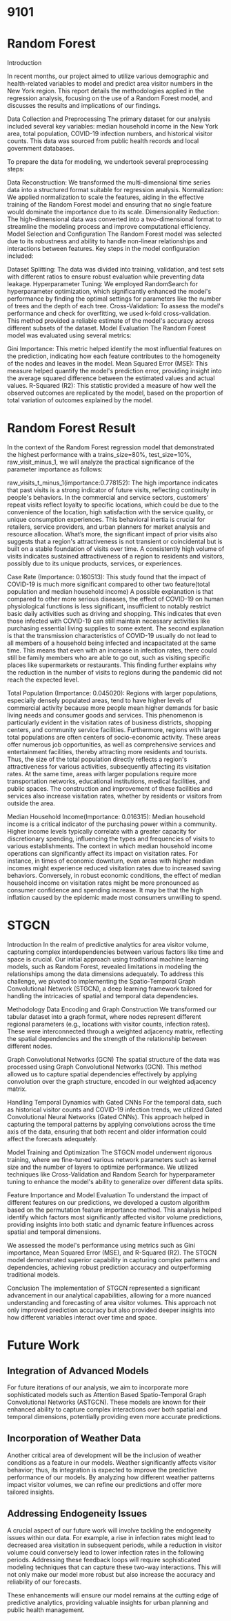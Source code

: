 # 9101
# Random Forest

Introduction

In recent months, our project aimed to utilize various demographic and health-related variables to model and predict area visitor numbers in the New York region. This report details the methodologies applied in the regression analysis, focusing on the use of a Random Forest model, and discusses the results and implications of our findings.

Data Collection and Preprocessing
The primary dataset for our analysis included several key variables: median household income in the New York area, total population, COVID-19 infection numbers, and historical visitor counts. This data was sourced from public health records and local government databases.

To prepare the data for modeling, we undertook several preprocessing steps:

Data Reconstruction: We transformed the multi-dimensional time series data into a structured format suitable for regression analysis.
Normalization: We applied normalization to scale the features, aiding in the effective training of the Random Forest model and ensuring that no single feature would dominate the importance due to its scale.
Dimensionality Reduction: The high-dimensional data was converted into a two-dimensional format to streamline the modeling process and improve computational efficiency.
Model Selection and Configuration
The Random Forest model was selected due to its robustness and ability to handle non-linear relationships and interactions between features. Key steps in the model configuration included:

Dataset Splitting: The data was divided into training, validation, and test sets with different ratios to ensure robust evaluation while preventing data leakage.
Hyperparameter Tuning: We employed RandomSearch for hyperparameter optimization, which significantly enhanced the model's performance by finding the optimal settings for parameters like the number of trees and the depth of each tree.
Cross-Validation: To assess the model's performance and check for overfitting, we used k-fold cross-validation. This method provided a reliable estimate of the model's accuracy across different subsets of the dataset.
Model Evaluation
The Random Forest model was evaluated using several metrics:

Gini Importance: This metric helped identify the most influential features on the prediction, indicating how each feature contributes to the homogeneity of the nodes and leaves in the model.
Mean Squared Error (MSE): This measure helped quantify the model's prediction error, providing insight into the average squared difference between the estimated values and actual values.
R-Squared (R2): This statistic provided a measure of how well the observed outcomes are replicated by the model, based on the proportion of total variation of outcomes explained by the model.

# Random Forest Result
In the context of the Random Forest regression model that demonstrated the highest performance with a trains_size=80%, test_size=10%, raw_visit_minus_1, we will analyze the practical significance of the parameter importance as follows:


raw_visits_t_minus_1(importance:0.778152): The high importance indicates that past visits is a strong indicator of future visits, reflecting continuity in people's behaviors. In the commercial and service sectors, customers' repeat visits reflect loyalty to specific locations, which could be due to the convenience of the location, high satisfaction with the service quality, or unique consumption experiences. This behavioral inertia is crucial for retailers, service providers, and urban planners for market analysis and resource allocation. What’s more, the significant impact of prior visits also suggests that a region's attractiveness is not transient or coincidental but is built on a stable foundation of visits over time. A consistently high volume of visits indicates sustained attractiveness of a region to residents and visitors, possibly due to its unique products, services, or experiences.

Case Rate (Importance: 0.160513): This study found that the impact of COVID-19 is much more significant compared to other two feature(total population and median household income) A possible explanation is that compared to other more serious diseases, the effect of COVID-19 on human physiological functions is less significant, insufficient to notably restrict basic daily activities such as driving and shopping. This indicates that even those infected with COVID-19 can still maintain necessary activities like purchasing essential living supplies to some extent. The second explanation is that the transmission characteristics of COVID-19 usually do not lead to all members of a household being infected and incapacitated at the same time. This means that even with an increase in infection rates, there could still be family members who are able to go out, such as visiting specific places like supermarkets or restaurants. This finding further explains why the reduction in the number of visits to regions during the pandemic did not reach the expected level.

Total Population (Importance: 0.045020): Regions with larger populations, especially densely populated areas, tend to have higher levels of commercial activity because more people mean higher demands for basic living needs and consumer goods and services. This phenomenon is particularly evident in the visitation rates of business districts, shopping centers, and community service facilities. Furthermore, regions with larger total populations are often centers of socio-economic activity. These areas offer numerous job opportunities, as well as comprehensive services and entertainment facilities, thereby attracting more residents and tourists. Thus, the size of the total population directly reflects a region's attractiveness for various activities, subsequently affecting its visitation rates. At the same time, areas with larger populations require more transportation networks, educational institutions, medical facilities, and public spaces. The construction and improvement of these facilities and services also increase visitation rates, whether by residents or visitors from outside the area.

Median Household Income(Importance: 0.016315): Median household income is a critical indicator of the purchasing power within a community. Higher income levels typically correlate with a greater capacity for discretionary spending, influencing the types and frequencies of visits to various establishments. The context in which median household income operations can significantly affect its impact on visitation rates. For instance, in times of economic downturn, even areas with higher median incomes might experience reduced visitation rates due to increased saving behaviors. Conversely, in robust economic conditions, the effect of median household income on visitation rates might be more pronounced as consumer confidence and spending increase. It may be that the high inflation caused by the epidemic made most consumers unwilling to spend.

# STGCN

Introduction
In the realm of predictive analytics for area visitor volume, capturing complex interdependencies between various factors like time and space is crucial. Our initial approach using traditional machine learning models, such as Random Forest, revealed limitations in modeling the relationships among the data dimensions adequately. To address this challenge, we pivoted to implementing the Spatio-Temporal Graph Convolutional Network (STGCN), a deep learning framework tailored for handling the intricacies of spatial and temporal data dependencies.

Methodology
Data Encoding and Graph Construction
We transformed our tabular dataset into a graph format, where nodes represent different regional parameters (e.g., locations with visitor counts, infection rates). These were interconnected through a weighted adjacency matrix, reflecting the spatial dependencies and the strength of the relationship between different nodes.

Graph Convolutional Networks (GCN)
The spatial structure of the data was processed using Graph Convolutional Networks (GCN). This method allowed us to capture spatial dependencies effectively by applying convolution over the graph structure, encoded in our weighted adjacency matrix.

Handling Temporal Dynamics with Gated CNNs
For the temporal data, such as historical visitor counts and COVID-19 infection trends, we utilized Gated Convolutional Neural Networks (Gated CNNs). This approach helped in capturing the temporal patterns by applying convolutions across the time axis of the data, ensuring that both recent and older information could affect the forecasts adequately.

Model Training and Optimization
The STGCN model underwent rigorous training, where we fine-tuned various network parameters such as kernel size and the number of layers to optimize performance. We utilized techniques like Cross-Validation and Random Search for hyperparameter tuning to enhance the model's ability to generalize over different data splits.

Feature Importance and Model Evaluation
To understand the impact of different features on our predictions, we developed a custom algorithm based on the permutation feature importance method. This analysis helped identify which factors most significantly affected visitor volume predictions, providing insights into both static and dynamic feature influences across spatial and temporal dimensions.

We assessed the model's performance using metrics such as Gini importance, Mean Squared Error (MSE), and R-Squared (R2). The STGCN model demonstrated superior capability in capturing complex patterns and dependencies, achieving robust prediction accuracy and outperforming traditional models.

Conclusion
The implementation of STGCN represented a significant advancement in our analytical capabilities, allowing for a more nuanced understanding and forecasting of area visitor volumes. This approach not only improved prediction accuracy but also provided deeper insights into how different variables interact over time and space.

# Future Work

## Integration of Advanced Models
For future iterations of our analysis, we aim to incorporate more sophisticated models such as Attention Based Spatio-Temporal Graph Convolutional Networks (ASTGCN). These models are known for their enhanced ability to capture complex interactions over both spatial and temporal dimensions, potentially providing even more accurate predictions.

## Incorporation of Weather Data
Another critical area of development will be the inclusion of weather conditions as a feature in our models. Weather significantly affects visitor behavior; thus, its integration is expected to improve the predictive performance of our models. By analyzing how different weather patterns impact visitor volumes, we can refine our predictions and offer more tailored insights.

## Addressing Endogeneity Issues
A crucial aspect of our future work will involve tackling the endogeneity issues within our data. For example, a rise in infection rates might lead to decreased area visitation in subsequent periods, while a reduction in visitor volume could conversely lead to lower infection rates in the following periods. Addressing these feedback loops will require sophisticated modeling techniques that can capture these two-way interactions. This will not only make our model more robust but also increase the accuracy and reliability of our forecasts.

These enhancements will ensure our model remains at the cutting edge of predictive analytics, providing valuable insights for urban planning and public health management.

